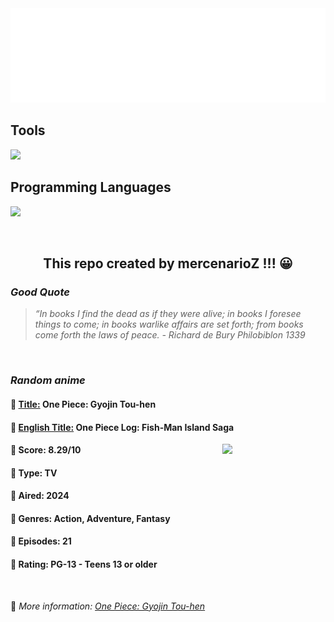 
<img src="svg/nai.svg" />

<p>
  <h2>Tools</h2>
  <a href="https://skillicons.dev">
    <img src="https://skillicons.dev/icons?i=git,bash,vim,ubuntu,tensorflow,pytorch,docker,raspberrypi" />
  </a>

  <br />

  <h2>Programming Languages</h2>

  <a href="https://skillicons.dev">
    <img src="https://skillicons.dev/icons?i=python,c,cpp" />
  </a>
</p>

<br />

<h2 align="center">This repo created by mercenarioZ !!! 😀</h2>
<h3><i>Good Quote</i></h3>

<blockquote>
<i>
“In books I find the dead as if they were alive; in books I foresee things to come; in books warlike affairs are set forth; from books come forth the laws of peace. - Richard de Bury Philobiblon 1339
</i>
</blockquote>

<br />

<h3><i>Random anime</i></h3>

<h4>
  <strong>🥭 <u>Title:</u></strong> One Piece: Gyojin Tou-hen
</h4>

<h4>🌿 <u>English Title:</u> One Piece Log: Fish-Man Island Saga</h4>

<img align="right" width="165" src=https://cdn.myanimelist.net/images/anime/1928/146063.jpg />

<h4>🌱 Score: 8.29/10</h4>

<h4>🌲 Type: TV</h4>

<h4>🌴 Aired: 2024</h4>

<h4>🌵 Genres: Action, Adventure, Fantasy</h4>

<h4>🥑 Episodes: 21</h4>

<h4>🍏 Rating: PG-13 - Teens 13 or older</h4>

<br />

🍂 *More information: [One Piece: Gyojin Tou-hen](https://myanimelist.net/anime/60108/One_Piece__Gyojin_Tou-hen)*
    